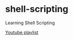 # shell-scripting
Learning Shell Scripting

[Youtube playlist](https://www.youtube.com/playlist?list=PLdpzxOOAlwvIZ7u-gtpX_bozrspUbTQ1S)
